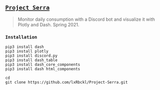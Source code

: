 ## [`Project Serra`](http://lxrbckl.com/Project-Serra)
> Monitor daily consumption with a Discord bot and visualize it with Plotly and Dash. Spring 2021.

### `Installation`
```
pip3 install dash
pip3 install plotly
pip3 install discord.py
pip3 install dash_table
pip3 install dash_core_components
pip3 install dash html_components

cd
git clone https://github.com/lxRbckl/Project-Serra.git
```

